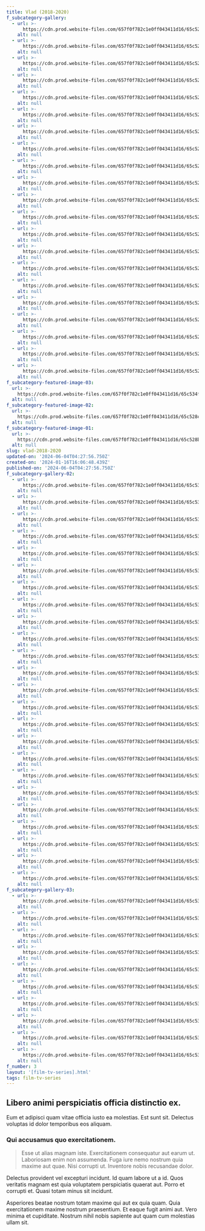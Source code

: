 ```yaml
---
title: Vlad (2018-2020)
f_subcategory-gallery:
  - url: >-
      https://cdn.prod.website-files.com/657f0f782c1e0ff043411d16/65c52bb6ee0b5af8ca0f5424_938A4181.JPG
    alt: null
  - url: >-
      https://cdn.prod.website-files.com/657f0f782c1e0ff043411d16/65c52bb62e2a82000d567fb6_938A8581.JPG
    alt: null
  - url: >-
      https://cdn.prod.website-files.com/657f0f782c1e0ff043411d16/65c52a8f0c33af04d6dceb67_938A9515.JPG
    alt: null
  - url: >-
      https://cdn.prod.website-files.com/657f0f782c1e0ff043411d16/65c52bbab7a69871d0a199d1_938A0024.JPG
    alt: null
  - url: >-
      https://cdn.prod.website-files.com/657f0f782c1e0ff043411d16/65c52bbad3201a6838491e7f_938A0053.JPG
    alt: null
  - url: >-
      https://cdn.prod.website-files.com/657f0f782c1e0ff043411d16/65c52bba01bd0f01e0ed4529_938A0567.JPG
    alt: null
  - url: >-
      https://cdn.prod.website-files.com/657f0f782c1e0ff043411d16/65c52bbb8a89c0bb88bb2b00_938A0401.JPG
    alt: null
  - url: >-
      https://cdn.prod.website-files.com/657f0f782c1e0ff043411d16/65c52bbb672400b77103dcc3_938A0496.JPG
    alt: null
  - url: >-
      https://cdn.prod.website-files.com/657f0f782c1e0ff043411d16/65c52bbabde2b8279f8fcd4b_938A0340.JPG
    alt: null
  - url: >-
      https://cdn.prod.website-files.com/657f0f782c1e0ff043411d16/65c52bbaf6a9964c59d5a6f5_938A0631.JPG
    alt: null
  - url: >-
      https://cdn.prod.website-files.com/657f0f782c1e0ff043411d16/65c52bbce8cd91292192acd8_938A1472.JPG
    alt: null
  - url: >-
      https://cdn.prod.website-files.com/657f0f782c1e0ff043411d16/65c52bb80d15e12e36b947c4_938A1767.JPG
    alt: null
  - url: >-
      https://cdn.prod.website-files.com/657f0f782c1e0ff043411d16/65c52bbc2f047cb7249de8c1_938A2108.JPG
    alt: null
  - url: >-
      https://cdn.prod.website-files.com/657f0f782c1e0ff043411d16/65c52bbb0c33af04d6ddc5e7_938A2366.JPG
    alt: null
  - url: >-
      https://cdn.prod.website-files.com/657f0f782c1e0ff043411d16/65c52bb975f89b0b077ca6ee_938A2463.JPG
    alt: null
  - url: >-
      https://cdn.prod.website-files.com/657f0f782c1e0ff043411d16/65c52bb6b5e54d265ece57af_938A4457.JPG
    alt: null
  - url: >-
      https://cdn.prod.website-files.com/657f0f782c1e0ff043411d16/65c52bb6642596e740141872_938A4514.JPG
    alt: null
  - url: >-
      https://cdn.prod.website-files.com/657f0f782c1e0ff043411d16/65c52bb6260a82e67cdc6bc0_938A8330.JPG
    alt: null
  - url: >-
      https://cdn.prod.website-files.com/657f0f782c1e0ff043411d16/65c52bb68a89c0bb88bb2861_938A8503.JPG
    alt: null
  - url: >-
      https://cdn.prod.website-files.com/657f0f782c1e0ff043411d16/65c52bb90d15e12e36b94809_938A8846.JPG
    alt: null
  - url: >-
      https://cdn.prod.website-files.com/657f0f782c1e0ff043411d16/65c52bb8439276ddf961f7a8_938A9222.JPG
    alt: null
f_subcategory-featured-image-03:
  url: >-
    https://cdn.prod.website-files.com/657f0f782c1e0ff043411d16/65c534f6687a65a659c60405_938A5763-2.JPG
  alt: null
f_subcategory-featured-image-02:
  url: >-
    https://cdn.prod.website-files.com/657f0f782c1e0ff043411d16/65c528cff6264ab32a91e13e_938A0797.JPG
  alt: null
f_subcategory-featured-image-01:
  url: >-
    https://cdn.prod.website-files.com/657f0f782c1e0ff043411d16/65c528bc3075bb7b8ae308e6_938A9817.JPG
  alt: null
slug: vlad-2018-2020
updated-on: '2024-06-04T04:27:56.750Z'
created-on: '2024-01-16T16:06:48.439Z'
published-on: '2024-06-04T04:27:56.750Z'
f_subcategory-gallery-02:
  - url: >-
      https://cdn.prod.website-files.com/657f0f782c1e0ff043411d16/65c534d64fca32a9de04d111_938A0934.JPG
    alt: null
  - url: >-
      https://cdn.prod.website-files.com/657f0f782c1e0ff043411d16/65c534d5fe990c61e83d4f7e_938A1090.JPG
    alt: null
  - url: >-
      https://cdn.prod.website-files.com/657f0f782c1e0ff043411d16/65c5356416b97bb60176e2d8_938A4539.JPG
    alt: null
  - url: >-
      https://cdn.prod.website-files.com/657f0f782c1e0ff043411d16/65c534d744066ab5724401df_938A1376.JPG
    alt: null
  - url: >-
      https://cdn.prod.website-files.com/657f0f782c1e0ff043411d16/65c534d7d2e3f6184feb6e17_938A1450.JPG
    alt: null
  - url: >-
      https://cdn.prod.website-files.com/657f0f782c1e0ff043411d16/65c534d64371a3d91290e3f5_938A1464.JPG
    alt: null
  - url: >-
      https://cdn.prod.website-files.com/657f0f782c1e0ff043411d16/65c534d676193b1cda6b6ce1_938A1531.JPG
    alt: null
  - url: >-
      https://cdn.prod.website-files.com/657f0f782c1e0ff043411d16/65c535756fa54fdea4ce003c_938A7979.JPG
    alt: null
  - url: >-
      https://cdn.prod.website-files.com/657f0f782c1e0ff043411d16/65c53575fe990c61e83dbb86_938A8028.JPG
    alt: null
  - url: >-
      https://cdn.prod.website-files.com/657f0f782c1e0ff043411d16/65c534d6fde0a91529b01bcc_938A3734.JPG
    alt: null
  - url: >-
      https://cdn.prod.website-files.com/657f0f782c1e0ff043411d16/65c53565e35cc1af0538b862_938A5427.JPG
    alt: null
  - url: >-
      https://cdn.prod.website-files.com/657f0f782c1e0ff043411d16/65c534d65903b25d77b3bcd4_938A3991.JPG
    alt: null
  - url: >-
      https://cdn.prod.website-files.com/657f0f782c1e0ff043411d16/65c535649790a7a6d6519c53_938A4044.JPG
    alt: null
  - url: >-
      https://cdn.prod.website-files.com/657f0f782c1e0ff043411d16/65c53565192f64c660856600_938A4451.JPG
    alt: null
  - url: >-
      https://cdn.prod.website-files.com/657f0f782c1e0ff043411d16/65c5356530636eaa393125f8_938A4614.JPG
    alt: null
  - url: >-
      https://cdn.prod.website-files.com/657f0f782c1e0ff043411d16/65c535654fca32a9de052327_938A5053.JPG
    alt: null
  - url: >-
      https://cdn.prod.website-files.com/657f0f782c1e0ff043411d16/65c53564fa387379c0f56b4d_938A5201.JPG
    alt: null
  - url: >-
      https://cdn.prod.website-files.com/657f0f782c1e0ff043411d16/65c535644bee1a06263d5803_938A5472.JPG
    alt: null
  - url: >-
      https://cdn.prod.website-files.com/657f0f782c1e0ff043411d16/65c53564b8dc93190099b0cc_938A5584.JPG
    alt: null
  - url: >-
      https://cdn.prod.website-files.com/657f0f782c1e0ff043411d16/65c53565bca125f48e0aeaa0_938A5603.JPG
    alt: null
  - url: >-
      https://cdn.prod.website-files.com/657f0f782c1e0ff043411d16/65c5356511cc802c6bb014e9_938A5625-2.JPG
    alt: null
  - url: >-
      https://cdn.prod.website-files.com/657f0f782c1e0ff043411d16/65c53564d01bb5903637958d_938A5756.JPG
    alt: null
  - url: >-
      https://cdn.prod.website-files.com/657f0f782c1e0ff043411d16/65c534d6816d7b9c152939f8_938A3884.JPG
    alt: null
  - url: >-
      https://cdn.prod.website-files.com/657f0f782c1e0ff043411d16/65c53575f5e788b18ba9f9fc_938A8031.JPG
    alt: null
f_subcategory-gallery-03:
  - url: >-
      https://cdn.prod.website-files.com/657f0f782c1e0ff043411d16/65c535912cc4b59e91022266_938A8167.JPG
    alt: null
  - url: >-
      https://cdn.prod.website-files.com/657f0f782c1e0ff043411d16/65c535906fa54fdea4ce111b_938A9764.JPG
    alt: null
  - url: >-
      https://cdn.prod.website-files.com/657f0f782c1e0ff043411d16/65c53591c1a5f9c80a7b47f7_938A8586.JPG
    alt: null
  - url: >-
      https://cdn.prod.website-files.com/657f0f782c1e0ff043411d16/65c535903910906e5bd46b31_938A9950-2.JPG
    alt: null
  - url: >-
      https://cdn.prod.website-files.com/657f0f782c1e0ff043411d16/65c535753cd097df98d040de_938A8116.JPG
    alt: null
  - url: >-
      https://cdn.prod.website-files.com/657f0f782c1e0ff043411d16/65c535906fa54fdea4ce10f2_938A8180.JPG
    alt: null
  - url: >-
      https://cdn.prod.website-files.com/657f0f782c1e0ff043411d16/65c53591ebf5d0a81393d118_938A8185.JPG
    alt: null
  - url: >-
      https://cdn.prod.website-files.com/657f0f782c1e0ff043411d16/65c53591721ec926dd613884_938A8549.JPG
    alt: null
  - url: >-
      https://cdn.prod.website-files.com/657f0f782c1e0ff043411d16/65c5359082fc1c95ab0b22a4_938A9321.JPG
    alt: null
  - url: >-
      https://cdn.prod.website-files.com/657f0f782c1e0ff043411d16/65c53590d0dec34ce0d72ac4_938A9867-2.JPG
    alt: null
f_number: 3
layout: '[film-tv-series].html'
tags: film-tv-series
---
```


Libero animi perspiciatis officia distinctio ex.
------------------------------------------------

Eum et adipisci quam vitae officia iusto ea molestias. Est sunt sit. Delectus voluptas id dolor temporibus eos aliquam.

### Qui accusamus quo exercitationem.

> Esse ut alias magnam iste. Exercitationem consequatur aut earum ut. Laboriosam enim non assumenda. Fuga iure nemo nostrum quia maxime aut quae. Nisi corrupti ut. Inventore nobis recusandae dolor.

Delectus provident vel excepturi incidunt. Id quam labore ut a id. Quos veritatis magnam est quia voluptatem perspiciatis quaerat aut. Porro et corrupti et. Quasi totam minus sit incidunt.

Asperiores beatae nostrum totam maxime qui aut ex quia quam. Quia exercitationem maxime nostrum praesentium. Et eaque fugit animi aut. Vero minima et cupiditate. Nostrum nihil nobis sapiente aut quam cum molestias ullam sit.
